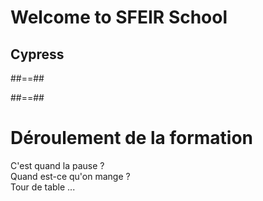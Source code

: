 <!-- .slide: class="first-slide" sfeir-level="2" sfeir-techno="Cypress" -->

# **Welcome to SFEIR School**

## **Cypress**

##==##

<!-- .slide: class="school-presentation" -->


##==##

# Déroulement de la formation

<p class="center">
C'est quand la pause ?<br>
Quand est-ce qu'on mange ?<br>
Tour de table ...
</p>
<br><br>
